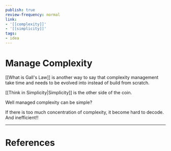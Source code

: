 ```yaml
---
publish: true
review-frequency: normal
link:
- '[[complexity]]'
- '[[simplicity]]'
tags:
- idea
---
```

# Manage Complexity

[[What is Gall's Law]] is another way to say that complexity management take time and needs to be evolved into instead of build from scratch.

[[Think in Simplicity|Simplicity]] is the other side of the coin.

Well managed complexity can be simple?

If there is too much concentration of complexity, it become hard to decode.
And inefficient!!

---
# References
